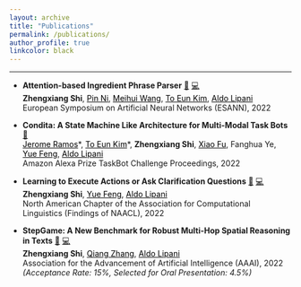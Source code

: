 ```yaml
---
layout: archive
title: "Publications"
permalink: /publications/
author_profile: true
linkcolor: black
---
```



------
* **Attention-based Ingredient Phrase Parser** [:paperclip:](https://discovery.ucl.ac.uk/id/eprint/10150873/) [:computer:](https://github.com/ZhengxiangShi/IngredientParsing) <br />
  **Zhengxiang Shi**, <a href="https://www.researchgate.net/profile/Pin-Ni" style="color: black;">Pin Ni</a>, <a href="https://www.ucl.ac.uk/civil-environmental-geomatic-engineering/research/groups-centres-and-sections/spacetimelab/people" style="color: black;">Meihui Wang</a>, <a href="https://kimdanny.github.io" style="color: black;">To Eun Kim</a>, <a href="https://scholar.google.at/citations?user=fyHjfEgAAAAJ" style="color: black;">Aldo Lipani</a> <br />
  European Symposium on Artificial Neural Networks (ESANN), 2022 <br />

* **Condita: A State Machine Like Architecture for Multi-Modal Task Bots** [:paperclip:](https://www.amazon.science/alexa-prize/proceedings/condita-a-state-machine-like-architecture-for-multi-modal-task-bots) <br />
  <a href="http://wi.cs.ucl.ac.uk/index.php/people/" style="color: black;">Jerome Ramos</a>\*, <a href="https://kimdanny.github.io" style="color: black;">To Eun Kim</a>\*, **Zhengxiang Shi**, <a href="http://wi.cs.ucl.ac.uk/index.php/people/" style="color: black;">Xiao Fu</a>, Fanghua Ye, <a href="https://scholar.google.com/citations?user=ZNOC0lYAAAAJ&hl=en" style="color: black;">Yue Feng</a>, <a href="https://scholar.google.at/citations?user=fyHjfEgAAAAJ" style="color: black;">Aldo Lipani</a> <br />
  Amazon Alexa Prize TaskBot Challenge Proceedings, 2022 <br />

* **Learning to Execute Actions or Ask Clarification Questions** [:paperclip:](https://arxiv.org/abs/2204.08373) [:computer:](https://github.com/ZhengxiangShi/LearnToAsk) <br />
  **Zhengxiang Shi**, <a href="https://scholar.google.com/citations?user=ZNOC0lYAAAAJ&hl=en" style="color: black;">Yue Feng</a>, <a href="https://scholar.google.at/citations?user=fyHjfEgAAAAJ" style="color: black;">Aldo Lipani</a> <br />
  North American Chapter of the Association for Computational Linguistics (Findings of NAACL), 2022 <br />

* **StepGame: A New Benchmark for Robust Multi-Hop Spatial Reasoning in Texts** [:paperclip:](https://ojs.aaai.org/index.php/AAAI/article/view/21383) [:computer:](https://github.com/ZhengxiangShi/StepGame) <br />
  **Zhengxiang Shi**, <a href="https://scholar.google.com/citations?hl=zh-CN&user=ZKuRZaEAAAAJ&view_op=list_works&sortby=pubdate" style="color: black;">Qiang Zhang</a>, <a href="https://scholar.google.at/citations?user=fyHjfEgAAAAJ" style="color: black;">Aldo Lipani</a> <br />
  Association for the Advancement of Artificial Intelligence (AAAI), 2022 <br />
  *(Acceptance Rate: 15%, Selected for Oral Presentation: 4.5%)* <br />

<!-- * **Attention-based Ingredient Parser** [:computer:](https://github.com/ZhengxiangShi/IngredientParsing) <br />
  **Zhengxiang Shi**, Pin Ni, Meihui Wang, Aldo Lipani <br /> -->


<!-- {% if author.googlescholar %}
  You can also find my articles on <u><a href="{{author.googlescholar}}">my Google Scholar profile</a>.</u>
{% endif %}

{% include base_path %}

{% for post in site.publications reversed %}
  {% include archive-single.html %}
{% endfor %} -->
